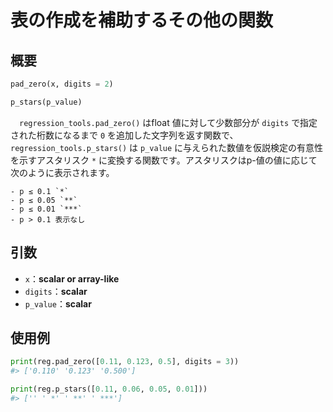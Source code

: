 # 表の作成を補助するその他の関数

## 概要

``` python
pad_zero(x, digits = 2)

p_stars(p_value)
```

　`regression_tools.pad_zero()` はfloat 値に対して少数部分が `digits` で指定された桁数になるまで `0` を追加した文字列を返す関数で、`regression_tools.p_stars()` は `p_value` に与えられた数値を仮説検定の有意性を示すアスタリスク `*` に変換する関数です。アスタリスクはp-値の値に応じて次のように表示されます。

    - p ≤ 0.1 `*`
    - p ≤ 0.05 `**`
    - p ≤ 0.01 `***`
    - p > 0.1 表示なし

## 引数

- `x`：**scalar or array-like**</br>
- `digits`：**scalar**</br>
- `p_value`：**scalar**</br>

## 使用例

``` python
print(reg.pad_zero([0.11, 0.123, 0.5], digits = 3))
#> ['0.110' '0.123' '0.500']

print(reg.p_stars([0.11, 0.06, 0.05, 0.01]))
#> ['' ' *' ' **' ' ***']
```
